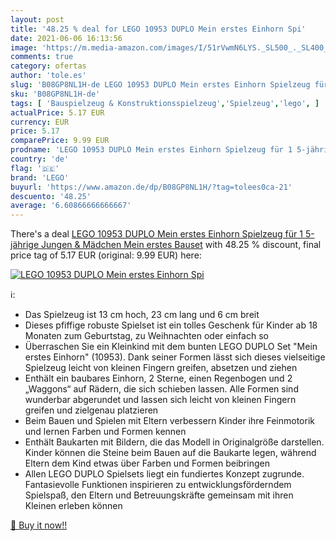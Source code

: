```yaml
---
layout: post
title: '48.25 % deal for LEGO 10953 DUPLO Mein erstes Einhorn Spi'
date: 2021-06-06 16:13:56
image: 'https://m.media-amazon.com/images/I/51rVwmN6LYS._SL500_._SL400_.jpg'
comments: true
category: ofertas
author: 'tole.es'
slug: 'B08GP8NL1H-de LEGO 10953 DUPLO Mein erstes Einhorn Spielzeug für 1...'
sku: 'B08GP8NL1H-de'
tags: [ 'Bauspielzeug & Konstruktionsspielzeug','Spielzeug','lego', ]
actualPrice: 5.17 EUR
currency: EUR
price: 5.17
comparePrice: 9.99 EUR
prodname: 'LEGO 10953 DUPLO Mein erstes Einhorn Spielzeug für 1 5-jährige Jungen & Mädchen  Mein erstes Bauset'
country: 'de'
flag: '🇩🇪'
brand: 'LEGO'
buyurl: 'https://www.amazon.de/dp/B08GP8NL1H/?tag=tolees0ca-21'
descuento: '48.25'
average: '6.60866666666667'
---
```


There's a deal [LEGO 10953 DUPLO Mein erstes Einhorn Spielzeug für 1 5-jährige Jungen & Mädchen  Mein erstes Bauset](https://www.amazon.de/dp/B08GP8NL1H/?tag=tolees0ca-21)  with  48.25 % discount, final price tag of  5.17 EUR (original: 9.99 EUR) here:

[![LEGO 10953 DUPLO Mein erstes Einhorn Spi](https://m.media-amazon.com/images/I/51rVwmN6LYS._SL500_._SL400_.jpg)](https://www.amazon.de/dp/B08GP8NL1H/?tag=tolees0ca-21)

ℹ️:

- Das Spielzeug ist 13 cm hoch, 23 cm lang und 6 cm breit
- Dieses pfiffige robuste Spielset ist ein tolles Geschenk für Kinder ab 18 Monaten zum Geburtstag, zu Weihnachten oder einfach so
- Überraschen Sie ein Kleinkind mit dem bunten LEGO DUPLO Set "Mein erstes Einhorn" (10953). Dank seiner Formen lässt sich dieses vielseitige Spielzeug leicht von kleinen Fingern greifen, absetzen und ziehen
- Enthält ein baubares Einhorn, 2 Sterne, einen Regenbogen und 2 „Waggons“ auf Rädern, die sich schieben lassen. Alle Formen sind wunderbar abgerundet und lassen sich leicht von kleinen Fingern greifen und zielgenau platzieren
- Beim Bauen und Spielen mit Eltern verbessern Kinder ihre Feinmotorik und lernen Farben und Formen kennen
- Enthält Baukarten mit Bildern, die das Modell in Originalgröße darstellen. Kinder können die Steine beim Bauen auf die Baukarte legen, während Eltern dem Kind etwas über Farben und Formen beibringen
- Allen LEGO DUPLO Spielsets liegt ein fundiertes Konzept zugrunde. Fantasievolle Funktionen inspirieren zu entwicklungsförderndem Spielspaß, den Eltern und Betreuungskräfte gemeinsam mit ihren Kleinen erleben können

[🛒 Buy it now!!](https://www.amazon.de/dp/B08GP8NL1H/?tag=tolees0ca-21)
